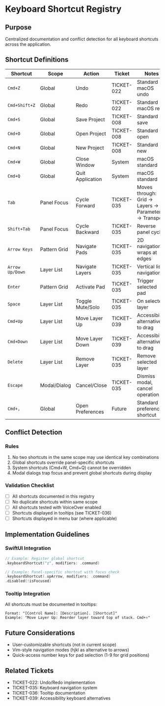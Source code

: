 # Keyboard Shortcut Registry

## Purpose
Centralized documentation and conflict detection for all keyboard shortcuts across the application.

## Shortcut Definitions

| Shortcut | Scope | Action | Ticket | Notes |
|----------|-------|--------|--------|-------|
| `Cmd+Z` | Global | Undo | TICKET-022 | Standard macOS undo |
| `Cmd+Shift+Z` | Global | Redo | TICKET-022 | Standard macOS redo |
| `Cmd+S` | Global | Save Project | TICKET-008 | Standard save |
| `Cmd+O` | Global | Open Project | TICKET-008 | Standard open |
| `Cmd+N` | Global | New Project | TICKET-008 | Standard new |
| `Cmd+W` | Global | Close Window | System | macOS standard |
| `Cmd+Q` | Global | Quit Application | System | macOS standard |
| `Tab` | Panel Focus | Cycle Forward | TICKET-035 | Moves through: Grid → Layers → Parameters → Transport |
| `Shift+Tab` | Panel Focus | Cycle Backward | TICKET-035 | Reverse panel cycle |
| `Arrow Keys` | Pattern Grid | Navigate Pads | TICKET-035 | 2D navigation, wraps at edges |
| `Arrow Up/Down` | Layer List | Navigate Layers | TICKET-035 | Vertical list navigation |
| `Enter` | Pattern Grid | Activate Pad | TICKET-035 | Trigger selected pad |
| `Space` | Layer List | Toggle Mute/Solo | TICKET-035 | On selected layer |
| `Cmd+Up` | Layer List | Move Layer Up | TICKET-039 | Accessibility alternative to drag |
| `Cmd+Down` | Layer List | Move Layer Down | TICKET-039 | Accessibility alternative to drag |
| `Delete` | Layer List | Remove Layer | TICKET-035 | Remove selected layer |
| `Escape` | Modal/Dialog | Cancel/Close | TICKET-035 | Dismiss modal, cancel operation |
| `Cmd+,` | Global | Open Preferences | Future | Standard preferences shortcut |

## Conflict Detection

### Rules
1. No two shortcuts in the same scope may use identical key combinations
2. Global shortcuts override panel-specific shortcuts
3. System shortcuts (Cmd+W, Cmd+Q) cannot be overridden
4. Modal dialogs trap focus and prevent global shortcuts during display

### Validation Checklist
- [ ] All shortcuts documented in this registry
- [ ] No duplicate shortcuts within same scope
- [ ] All shortcuts tested with VoiceOver enabled
- [ ] Shortcuts displayed in tooltips (see TICKET-036)
- [ ] Shortcuts displayed in menu bar (where applicable)

## Implementation Guidelines

### SwiftUI Integration
```swift
// Example: Register global shortcut
.keyboardShortcut("z", modifiers: .command)

// Example: Panel-specific shortcut with focus check
.keyboardShortcut(.upArrow, modifiers: .command)
.disabled(!isFocused)
```

### Tooltip Integration
All shortcuts must be documented in tooltips:
```
Format: "[Control Name]: [Description]. [Shortcut]"
Example: "Move Layer Up: Reorder layer toward top of stack. Cmd+↑"
```

## Future Considerations
- User-customizable shortcuts (not in current scope)
- Vim-style navigation modes (hjkl as alternative to arrows)
- Quick-access number keys for pad selection (1-9 for grid positions)

## Related Tickets
- TICKET-022: Undo/Redo implementation
- TICKET-035: Keyboard navigation system
- TICKET-036: Tooltip documentation
- TICKET-039: Accessibility keyboard alternatives

